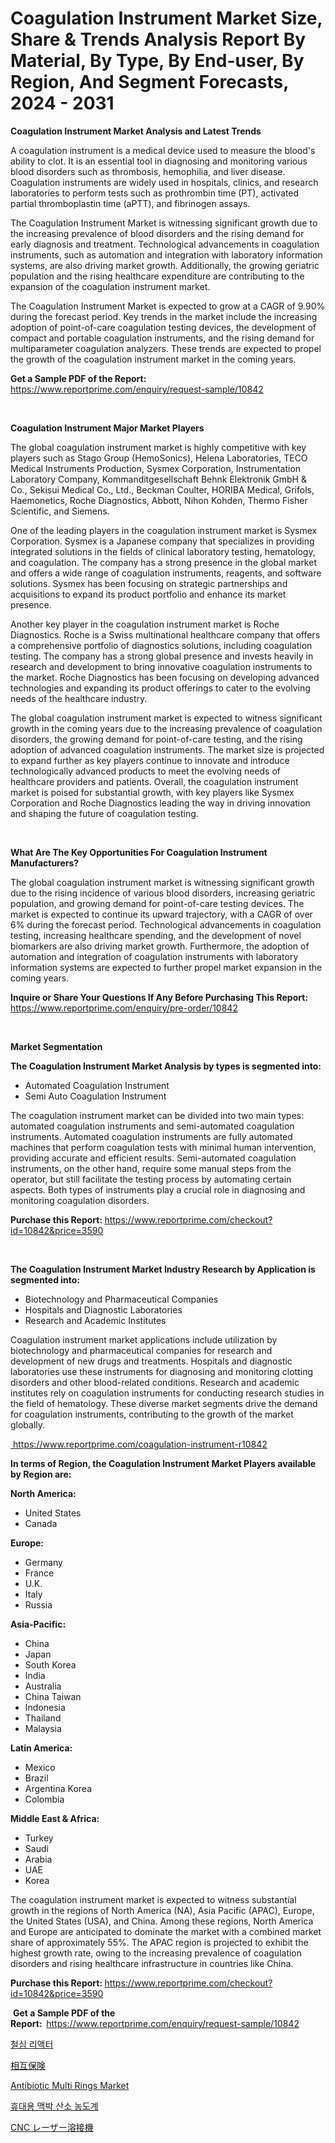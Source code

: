 <p><h1>Coagulation Instrument Market Size, Share & Trends Analysis Report By Material, By Type, By End-user, By Region, And Segment Forecasts, 2024 - 2031</h1></p><p><strong>Coagulation Instrument Market Analysis and Latest Trends</strong></p>
<p><p>A coagulation instrument is a medical device used to measure the blood's ability to clot. It is an essential tool in diagnosing and monitoring various blood disorders such as thrombosis, hemophilia, and liver disease. Coagulation instruments are widely used in hospitals, clinics, and research laboratories to perform tests such as prothrombin time (PT), activated partial thromboplastin time (aPTT), and fibrinogen assays.</p><p>The Coagulation Instrument Market is witnessing significant growth due to the increasing prevalence of blood disorders and the rising demand for early diagnosis and treatment. Technological advancements in coagulation instruments, such as automation and integration with laboratory information systems, are also driving market growth. Additionally, the growing geriatric population and the rising healthcare expenditure are contributing to the expansion of the coagulation instrument market.</p><p>The Coagulation Instrument Market is expected to grow at a CAGR of 9.90% during the forecast period. Key trends in the market include the increasing adoption of point-of-care coagulation testing devices, the development of compact and portable coagulation instruments, and the rising demand for multiparameter coagulation analyzers. These trends are expected to propel the growth of the coagulation instrument market in the coming years.</p></p>
<p><strong>Get a Sample PDF of the Report:&nbsp;</strong> <a href="https://www.reportprime.com/enquiry/request-sample/10842">https://www.reportprime.com/enquiry/request-sample/10842</a></p>
<p>&nbsp;</p>
<p><strong>Coagulation Instrument Major Market Players</strong></p>
<p><p>The global coagulation instrument market is highly competitive with key players such as Stago Group (HemoSonics), Helena Laboratories, TECO Medical Instruments Production, Sysmex Corporation, Instrumentation Laboratory Company, Kommanditgesellschaft Behnk Elektronik GmbH & Co., Sekisui Medical Co., Ltd., Beckman Coulter, HORIBA Medical, Grifols, Haemonetics, Roche Diagnostics, Abbott, Nihon Kohden, Thermo Fisher Scientific, and Siemens.</p><p>One of the leading players in the coagulation instrument market is Sysmex Corporation. Sysmex is a Japanese company that specializes in providing integrated solutions in the fields of clinical laboratory testing, hematology, and coagulation. The company has a strong presence in the global market and offers a wide range of coagulation instruments, reagents, and software solutions. Sysmex has been focusing on strategic partnerships and acquisitions to expand its product portfolio and enhance its market presence.</p><p>Another key player in the coagulation instrument market is Roche Diagnostics. Roche is a Swiss multinational healthcare company that offers a comprehensive portfolio of diagnostics solutions, including coagulation testing. The company has a strong global presence and invests heavily in research and development to bring innovative coagulation instruments to the market. Roche Diagnostics has been focusing on developing advanced technologies and expanding its product offerings to cater to the evolving needs of the healthcare industry.</p><p>The global coagulation instrument market is expected to witness significant growth in the coming years due to the increasing prevalence of coagulation disorders, the growing demand for point-of-care testing, and the rising adoption of advanced coagulation instruments. The market size is projected to expand further as key players continue to innovate and introduce technologically advanced products to meet the evolving needs of healthcare providers and patients. Overall, the coagulation instrument market is poised for substantial growth, with key players like Sysmex Corporation and Roche Diagnostics leading the way in driving innovation and shaping the future of coagulation testing.</p></p>
<p>&nbsp;</p>
<p><strong>What Are The Key Opportunities For Coagulation Instrument Manufacturers?</strong></p>
<p><p>The global coagulation instrument market is witnessing significant growth due to the rising incidence of various blood disorders, increasing geriatric population, and growing demand for point-of-care testing devices. The market is expected to continue its upward trajectory, with a CAGR of over 6% during the forecast period. Technological advancements in coagulation testing, increasing healthcare spending, and the development of novel biomarkers are also driving market growth. Furthermore, the adoption of automation and integration of coagulation instruments with laboratory information systems are expected to further propel market expansion in the coming years.</p></p>
<p><strong>Inquire or Share Your Questions If Any Before Purchasing This Report:</strong> <a href="https://www.reportprime.com/enquiry/pre-order/10842">https://www.reportprime.com/enquiry/pre-order/10842</a></p>
<p>&nbsp;</p>
<p><strong>Market Segmentation</strong></p>
<p><strong>The Coagulation Instrument Market Analysis by types is segmented into:</strong></p>
<p><ul><li>Automated Coagulation Instrument</li><li>Semi Auto Coagulation Instrument</li></ul></p>
<p><p>The coagulation instrument market can be divided into two main types: automated coagulation instruments and semi-automated coagulation instruments. Automated coagulation instruments are fully automated machines that perform coagulation tests with minimal human intervention, providing accurate and efficient results. Semi-automated coagulation instruments, on the other hand, require some manual steps from the operator, but still facilitate the testing process by automating certain aspects. Both types of instruments play a crucial role in diagnosing and monitoring coagulation disorders.</p></p>
<p><strong>Purchase this Report:&nbsp;</strong><a href="https://www.reportprime.com/checkout?id=10842&price=3590">https://www.reportprime.com/checkout?id=10842&price=3590</a></p>
<p>&nbsp;</p>
<p><strong>The Coagulation Instrument Market Industry Research by Application is segmented into:</strong></p>
<p><ul><li>Biotechnology and Pharmaceutical Companies</li><li>Hospitals and Diagnostic Laboratories</li><li>Research and Academic Institutes</li></ul></p>
<p><p>Coagulation instrument market applications include utilization by biotechnology and pharmaceutical companies for research and development of new drugs and treatments. Hospitals and diagnostic laboratories use these instruments for diagnosing and monitoring clotting disorders and other blood-related conditions. Research and academic institutes rely on coagulation instruments for conducting research studies in the field of hematology. These diverse market segments drive the demand for coagulation instruments, contributing to the growth of the market globally.</p></p>
<p><a href="https://www.reportprime.com/coagulation-instrument-r10842">&nbsp;https://www.reportprime.com/coagulation-instrument-r10842</a></p>
<p><strong>In terms of Region, the Coagulation Instrument Market Players available by Region are:</strong></p>
<p>
    <p> <strong> North America: </strong>
        <ul>
            <li>United States</li>
            <li>Canada</li>
        </ul>
        </p> 
    <p> <strong> Europe: </strong>
        <ul>
            <li>Germany</li>
            <li>France</li>
            <li>U.K.</li>
            <li>Italy</li>
            <li>Russia</li>
        </ul>
        </p> 
    <p> <strong> Asia-Pacific: </strong>
        <ul>
            <li>China</li>
            <li>Japan</li>
            <li>South Korea</li>
            <li>India</li>
            <li>Australia</li>
            <li>China Taiwan</li>
            <li>Indonesia</li>
            <li>Thailand</li>
            <li>Malaysia</li>
        </ul>
        </p> 
    <p> <strong> Latin America: </strong>
        <ul>
            <li>Mexico</li>
            <li>Brazil</li>
            <li>Argentina Korea</li>
            <li>Colombia</li>
        </ul>
        </p> 
    <p> <strong> Middle East & Africa: </strong>
        <ul>
            <li>Turkey</li>
            <li>Saudi</li>
            <li>Arabia</li>
            <li>UAE</li>
            <li>Korea</li>
        </ul>
    </p>
    </p>
<p><p>The coagulation instrument market is expected to witness substantial growth in the regions of North America (NA), Asia Pacific (APAC), Europe, the United States (USA), and China. Among these regions, North America and Europe are anticipated to dominate the market with a combined market share of approximately 55%. The APAC region is projected to exhibit the highest growth rate, owing to the increasing prevalence of coagulation disorders and rising healthcare infrastructure in countries like China.</p></p>
<p><strong>Purchase this Report: </strong><a href="https://www.reportprime.com/checkout?id=10842&price=3590">https://www.reportprime.com/checkout?id=10842&price=3590</a></p>
<p>&nbsp;<strong>Get a Sample PDF of the Report:&nbsp;&nbsp;</strong><a href="https://www.reportprime.com/enquiry/request-sample/10842">https://www.reportprime.com/enquiry/request-sample/10842</a></p>
<p><strong></strong></p>
<p><p><a href="https://medium.com/@vivekgiri778/%EC%A7%80%EC%97%AD-%EC%A0%9C%ED%92%88-%EB%B0%8F-%EC%B5%9C%EC%A2%85-%EC%82%AC%EC%9A%A9%EC%97%90-%EB%94%B0%EB%A5%B8-%EA%B8%80%EB%A1%9C%EB%B2%8C-%EC%95%84%EC%9D%B4%EC%96%B8-%EC%BD%94%EC%96%B4-%EB%B0%98%EC%9D%91%EA%B8%B0-%EC%8B%9C%EC%9E%A5-%ED%98%84%ED%99%A9-2024-2031-%EB%B0%8F-%EC%98%88%EC%B8%A1-f42391665401">철심 리액터</a></p><p><a href="https://medium.com/@jackpeters644/%E3%82%B0%E3%83%AD%E3%83%BC%E3%83%90%E3%83%AB%E7%9B%B8%E4%BA%92%E4%BF%9D%E9%99%BA%E5%B8%82%E5%A0%B4%E3%81%AE%E8%A6%8F%E6%A8%A1%E3%81%A8%E5%B8%82%E5%A0%B4%E5%8B%95%E5%90%91%E5%88%86%E6%9E%90-%E5%9C%B0%E5%9F%9F%E5%88%A5%E5%B1%95%E6%9C%9B-%E7%AB%B6%E4%BA%89%E6%88%A6%E7%95%A5%E3%81%AB%E3%82%88%E3%82%8B%E4%BA%88%E6%B8%AC-2024%E5%B9%B4%E3%81%8B%E3%82%892031%E5%B9%B4%E3%81%BE%E3%81%A7%E3%81%AE%E6%9C%9F%E9%96%93-c586897fccf2">相互保険</a></p><p><a href="https://github.com/tamvrosiya/Market-Research-Report-List-5/blob/main/antibiotic-multi-rings-market.md">Antibiotic Multi Rings Market</a></p><p><a href="https://medium.com/@lilkesetwelcome/%EC%86%90%EC%9E%A1%EC%9D%B4%ED%98%95-%ED%8E%84%EC%8A%A4-%EC%82%B0%EC%86%8C%EC%B8%A1%EC%A0%95%EA%B8%B0-%EC%8B%9C%EC%9E%A5-%EC%A1%B0%EC%82%AC-%EB%B0%8F-%EC%82%B0%EC%97%85-%EB%B0%9C%EC%A0%84-%EB%B0%8F-2031%EB%85%84%EA%B9%8C%EC%A7%80%EC%9D%98-%EC%98%88%EC%B8%A1-18a1d5c09afa">휴대용 맥박 산소 농도계</a></p><p><a href="https://medium.com/@isabeleterson7845/%E8%A3%BD%E5%93%81%E3%82%BF%E3%82%A4%E3%83%97-%E3%82%A2%E3%83%97%E3%83%AA%E3%82%B1%E3%83%BC%E3%82%B7%E3%83%A7%E3%83%B3-%E5%9C%B0%E5%9F%9F-%E3%81%8A%E3%82%88%E3%81%B3%E4%BC%81%E6%A5%AD%E3%81%AB%E3%82%88%E3%82%8B%E3%82%B0%E3%83%AD%E3%83%BC%E3%83%90%E3%83%ABcnc%E3%83%AC%E3%83%BC%E3%82%B6%E3%83%BC%E6%BA%B6%E6%8E%A5%E6%A9%9F%E5%B8%82%E5%A0%B4-%E3%82%A4%E3%83%B3%E3%83%80%E3%82%B9%E3%83%88%E3%83%AA%E3%83%BC%E3%82%BB%E3%82%B0%E3%83%A1%E3%83%B3%E3%83%88%E3%81%AE%E8%A6%8B%E9%80%9A%E3%81%97-%E5%B8%82%E5%A0%B4%E8%A9%95%E4%BE%A1-%E7%AB%B6%E4%BA%89%E3%82%B7%E3%83%8A%E3%83%AA%E3%82%AA-%E3%83%88%E3%83%AC%E3%83%B3%E3%83%89-%E3%81%8A%E3%82%88%E3%81%B3%E4%BA%88%E6%B8%AC-2024%E5%B9%B4-4f7783a1ce51">CNC レーザー溶接機</a></p></p>